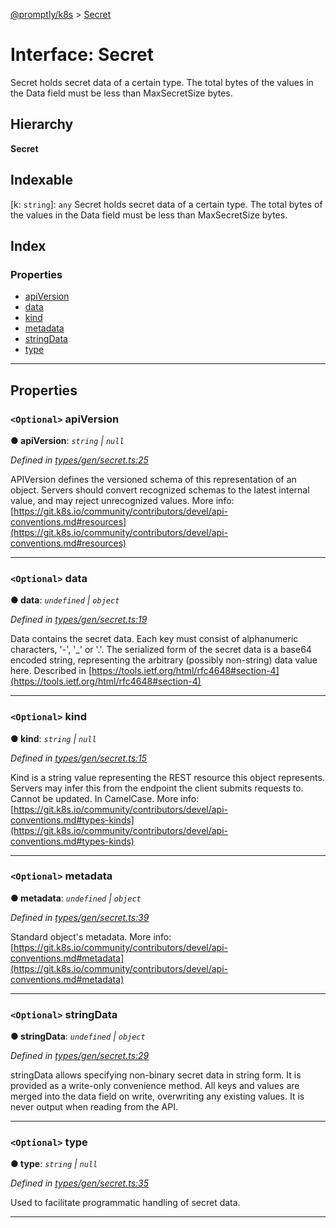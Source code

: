 [@promptly/k8s](../README.md) > [Secret](../interfaces/secret.md)

# Interface: Secret

Secret holds secret data of a certain type. The total bytes of the values in the Data field must be less than MaxSecretSize bytes.

## Hierarchy

**Secret**

## Indexable

\[k: `string`\]:&nbsp;`any`
Secret holds secret data of a certain type. The total bytes of the values in the Data field must be less than MaxSecretSize bytes.

## Index

### Properties

* [apiVersion](secret.md#apiversion)
* [data](secret.md#data)
* [kind](secret.md#kind)
* [metadata](secret.md#metadata)
* [stringData](secret.md#stringdata)
* [type](secret.md#type)

---

## Properties

<a id="apiversion"></a>

### `<Optional>` apiVersion

**● apiVersion**: *`string` \| `null`*

*Defined in [types/gen/secret.ts:25](https://github.com/rzane/k8s/blob/67fb0bc/src/types/gen/secret.ts#L25)*

APIVersion defines the versioned schema of this representation of an object. Servers should convert recognized schemas to the latest internal value, and may reject unrecognized values. More info: [https://git.k8s.io/community/contributors/devel/api-conventions.md#resources](https://git.k8s.io/community/contributors/devel/api-conventions.md#resources)

___
<a id="data"></a>

### `<Optional>` data

**● data**: *`undefined` \| `object`*

*Defined in [types/gen/secret.ts:19](https://github.com/rzane/k8s/blob/67fb0bc/src/types/gen/secret.ts#L19)*

Data contains the secret data. Each key must consist of alphanumeric characters, '-', '\_' or '.'. The serialized form of the secret data is a base64 encoded string, representing the arbitrary (possibly non-string) data value here. Described in [https://tools.ietf.org/html/rfc4648#section-4](https://tools.ietf.org/html/rfc4648#section-4)

___
<a id="kind"></a>

### `<Optional>` kind

**● kind**: *`string` \| `null`*

*Defined in [types/gen/secret.ts:15](https://github.com/rzane/k8s/blob/67fb0bc/src/types/gen/secret.ts#L15)*

Kind is a string value representing the REST resource this object represents. Servers may infer this from the endpoint the client submits requests to. Cannot be updated. In CamelCase. More info: [https://git.k8s.io/community/contributors/devel/api-conventions.md#types-kinds](https://git.k8s.io/community/contributors/devel/api-conventions.md#types-kinds)

___
<a id="metadata"></a>

### `<Optional>` metadata

**● metadata**: *`undefined` \| `object`*

*Defined in [types/gen/secret.ts:39](https://github.com/rzane/k8s/blob/67fb0bc/src/types/gen/secret.ts#L39)*

Standard object's metadata. More info: [https://git.k8s.io/community/contributors/devel/api-conventions.md#metadata](https://git.k8s.io/community/contributors/devel/api-conventions.md#metadata)

___
<a id="stringdata"></a>

### `<Optional>` stringData

**● stringData**: *`undefined` \| `object`*

*Defined in [types/gen/secret.ts:29](https://github.com/rzane/k8s/blob/67fb0bc/src/types/gen/secret.ts#L29)*

stringData allows specifying non-binary secret data in string form. It is provided as a write-only convenience method. All keys and values are merged into the data field on write, overwriting any existing values. It is never output when reading from the API.

___
<a id="type"></a>

### `<Optional>` type

**● type**: *`string` \| `null`*

*Defined in [types/gen/secret.ts:35](https://github.com/rzane/k8s/blob/67fb0bc/src/types/gen/secret.ts#L35)*

Used to facilitate programmatic handling of secret data.

___

